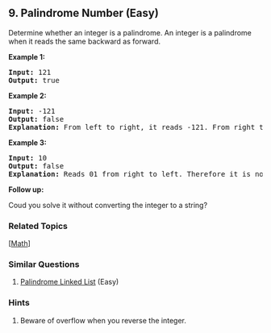 <!--|This file generated by command(leetcode description); DO NOT EDIT.    |-->
<!--+----------------------------------------------------------------------+-->
<!--|@author    Openset <openset.wang@gmail.com>                           |-->
<!--|@link      https://github.com/openset                                 |-->
<!--|@home      https://github.com/openset/leetcode                        |-->
<!--+----------------------------------------------------------------------+-->

## 9. Palindrome Number (Easy)

<p>Determine whether an integer is a palindrome. An integer&nbsp;is&nbsp;a&nbsp;palindrome when it&nbsp;reads the same backward as forward.</p>

<p><strong>Example 1:</strong></p>

<pre>
<strong>Input:</strong> 121
<strong>Output:</strong> true
</pre>

<p><strong>Example 2:</strong></p>

<pre>
<strong>Input:</strong> -121
<strong>Output:</strong> false
<strong>Explanation:</strong> From left to right, it reads -121. From right to left, it becomes 121-. Therefore it is not a palindrome.
</pre>

<p><strong>Example 3:</strong></p>

<pre>
<strong>Input:</strong> 10
<strong>Output:</strong> false
<strong>Explanation:</strong> Reads 01 from right to left. Therefore it is not a palindrome.
</pre>

<p><strong>Follow up:</strong></p>

<p>Coud you solve&nbsp;it without converting the integer to a string?</p>


### Related Topics
[[Math](https://github.com/openset/leetcode/tree/master/tag/math/README.md)] 

### Similar Questions
  1. [Palindrome Linked List](https://github.com/openset/leetcode/tree/master/problems/palindrome-linked-list) (Easy)

### Hints
  1. Beware of overflow when you reverse the integer.
